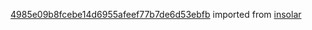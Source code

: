 [4985e09b8fcebe14d6955afeef77b7de6d53ebfb](https://github.com/insolar/insolar/commit/4985e09b8fcebe14d6955afeef77b7de6d53ebfb) imported from [insolar](https://github.com/insolar/insolar)
